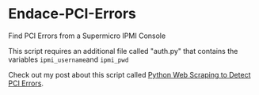 # Endace-PCI-Errors
Find PCI Errors from a Supermicro IPMI Console

This script requires an additional file called "auth.py" that contains the variables `ipmi_username`and `ipmi_pwd`

Check out my post about this script called [Python Web Scraping to Detect PCI Errors](www.je-clark.com/posts/python-web-scraping-to-detect-pci-errors).
